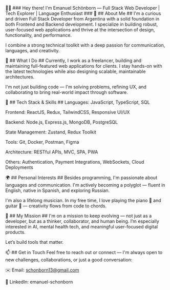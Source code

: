 👋🏼 ### Hey there! I'm Emanuel Schönborn — Full Stack Web Developer | Tech Explorer | Language Enthusiast ###
👤 ## About Me ##
I'm a curious and driven Full Stack Developer from Argentina with a solid foundation in both Frontend and Backend development. I specialize in building robust, user-focused web applications and thrive at the intersection of design, functionality, and performance.

I combine a strong technical toolkit with a deep passion for communication, languages, and creativity.

💼 ## What I Do ##
Currently, I work as a freelancer, building and maintaining full-featured web applications for clients. I stay hands-on with the latest technologies while also designing scalable, maintainable architectures.

I'm not just building code — I'm solving problems, refining UX, and collaborating to bring real-world impact through software.

🧠 ## Tech Stack & Skills ##
Languages: JavaScript, TypeScript, SQL

Frontend: ReactJS, Redux, TailwindCSS, Responsive UI/UX

Backend: Node.js, Express.js, MongoDB, PostgreSQL

State Management: Zustand, Redux Toolkit

Tools: Git, Docker, Postman, Figma

Architecture: RESTful APIs, MVC, SPA, PWA

Others: Authentication, Payment Integrations, WebSockets, Cloud Deployments

🌍 ## Personal Interests ##
Besides programming, I'm passionate about languages and communication. I'm actively becoming a polyglot — fluent in English, native in Spanish, and exploring Russian.

I'm also a lifelong musician. In my free time, I love playing the piano 🎹 and guitar 🎸 — creativity flows from code to chords.

🎯 ## My Mission ##
I'm on a mission to keep evolving — not just as a developer, but as a thinker, collaborator, and human being. I’m especially interested in AI, mental health tech, and meaningful user-focused digital products.

Let’s build tools that matter.

📫 ## Get in Touch
Feel free to reach out or connect — I'm always open to new challenges, collaborations, or just a good conversation:

✉️ Email: schonborn13@gmail.com

💼 LinkedIn: emanuel-schonborn
